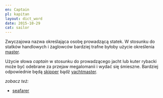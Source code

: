 ```yaml
---
en: Captain
pl: kapitan
layout: dict_word
date: 2015-10-29
cat: sailor
---
```


Zwyczajowa nazwa określająca osobę prowadzącą statek. W stosunku do statków handlowych i żaglowców bardziej trafne byłoby 
użycie określenia [master](/dict/m/master/).

Użycie słowa *captain* w stosunku do prowadzącego jacht lub kuter rybacki może być odebrane za przejaw megalomanii i 
wydać się śmieszne. Bardziej odpowiednie będą [skipper](/dict/s/skipper/) bądź [yachtmaster](/dict/y/yachtmaster/).

*zobacz też:*

* [seafarer](/dict/s/seafarer/)